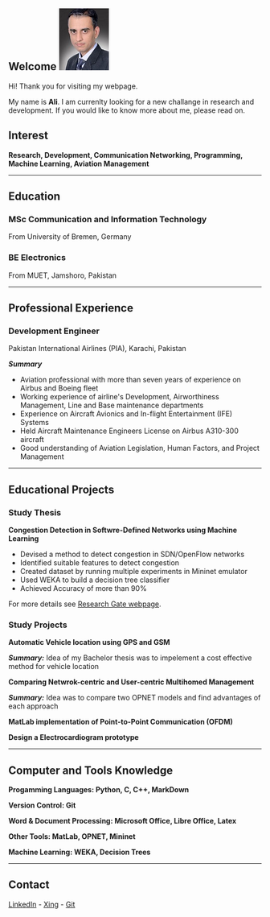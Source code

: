 ## Welcome                                           ![Ali](src/gitpic.jpg)

Hi! Thank you for visiting my webpage.

My name is **Ali**. I am currenlty looking for a new challange in research and development. If you would like to know more about me, please read on.

## Interest  

**Research, Development, Communication Networking, Programming, Machine Learning, Aviation Management**


***

## Education

### MSc Communication and Information Technology
From University of Bremen, Germany

### BE Electronics
From MUET, Jamshoro, Pakistan

***

## Professional Experience

### Development Engineer
Pakistan International Airlines (PIA), Karachi, Pakistan

***Summary***
- Aviation professional with more than seven years of experience on Airbus and Boeing fleet
- Working experience of airline's Development, Airworthiness Management, Line and Base maintenance departments
- Experience on Aircraft Avionics and In-flight Entertainment (IFE) Systems 
- Held Aircraft Maintenance Engineers License on Airbus A310-300 aircraft 
- Good understanding of Aviation Legislation, Human Factors, and Project Management

***

## Educational Projects

### Study Thesis
**Congestion Detection in Softwre-Defined Networks using Machine Learning**
- Devised a method to detect congestion in SDN/OpenFlow networks
- Identified suitable features to detect congestion
- Created dataset by running multiple experiments in Mininet emulator
- Used WEKA to build a decision tree classifier
- Achieved Accuracy of more than 90%

For more details see [Research Gate webpage](https://www.researchgate.net/publication/313851520_Congestion_Detection_in_Software_Defined_Networks_using_Machine_Learning_of_Ali_Murad_Talpur).


### Study Projects

**Automatic Vehicle location using GPS and GSM**

***Summary:***
Idea of my Bachelor thesis was to impelement a cost effective method for vehicle location

**Comparing Netwrok-centric and User-centric Multihomed Management**

***Summary:***
Idea was to compare two OPNET models and find advantages of each approach

**MatLab implementation of Point-to-Point Communication (OFDM)**

**Design a Electrocardiogram prototype**

***

## Computer and Tools Knowledge

**Progamming Languages: Python, C, C++, MarkDown**

**Version Control: Git**

**Word & Document Processing: Microsoft Office, Libre Office, Latex**

**Other Tools: MatLab, OPNET, Mininet**

**Machine Learning: WEKA, Decision Trees**

***

## Contact
[LinkedIn](https://www.linkedin.com/in/alitalpur99/) - 
[Xing](https://www.xing.com/profile/AliMurad_Talpur?sc_o=mxb_p) -
[Git](https://www.github.com/alitalpur99)
